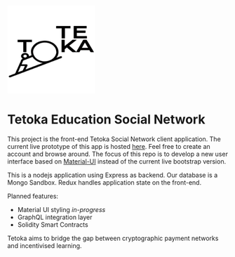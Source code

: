<img src="https://github.com/dasmedium/dmsocial/blob/master/client/public/Tetoka-blk.png" alt="Tetoka Logo" width="200"/>

# Tetoka Education Social Network

This project is the front-end Tetoka Social Network client application.
The current live prototype of this app is hosted [here](https://radiant-reef-72314.herokuapp.com/).
Feel free to create an account and browse around.
The focus of this repo is to develop a new user interface based on [Material-UI](https://material-ui.com/) instead of the current live bootstrap version.

This is a nodejs application using Express as backend. Our database is a Mongo Sandbox.
Redux handles application state on the front-end.

Planned features:

- Material UI styling _in-progress_
- GraphQL integration layer
- Solidity Smart Contracts

Tetoka aims to bridge the gap between cryptographic payment networks and incentivised learning.
